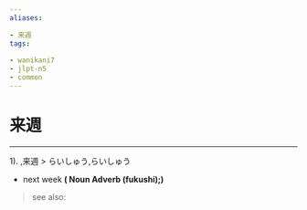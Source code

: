 ```yaml
---
aliases:
    
- 来週
tags:
    
- wanikani7
- jlpt-n5
- common
---
```


# 来週
---
1).
,来週 > らいしゅう,らいしゅう

- next week
**( Noun Adverb (fukushi);)**
> see also: 
            